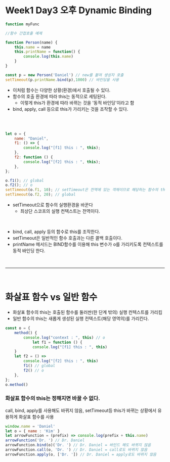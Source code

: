 # Week1 Day3 오후 Dynamic Binding


```js
function myFunc

```

```js
//함수 간접호출 예제

function Person(name) {
    this.name = name
    this.printName = function() {
        console.log(this.name) 
    }
}

const p = new Person('Daniel') // new를 붙여 생성자 호출
setTimeout(p.printName.bind(p),1000) // 바인딩을 사용
```
- 이처럼 함수는 다양한 상황(환경)에서 호출될 수 있다.
- 함수의 호출 환경에 따라 this는 동적으로 세팅된다.
    - 이렇게 this가 환경에 따라 바뀌는 것을 '동적 바인딩'이라고 함
- bind, apply, call 등으로 this가 가리키는 것을 조작할 수 있다.

<br>
<br>


```js
let o = {
    name: "Daniel",
    f1: () => {
        console.log("[f1] this : ", this);
    },
    f2: function () {
        console.log("[f2] this : ", this);
    },
};

o.f1(); // global
o.f2(); // o
setTimeout(o.f1, 10); // setTimeout은 전역에 있는 객체이므로 해당하는 함수의 this는 f1,f2와 상관없이 this로 할당됨
setTimeout(o.f2, 20); // global
```

- setTimeout으로 함수의 실행환경을 바꾼다
    - 최상단 스코프의 실행 컨텍스트는 전역이다.
<br>

- bind, call, apply 등의 함수로 this를 조작한다.
- setTimeout은 일반적인 함수 호출과는 다른 콜백 호출이다.
- printName 메서드는 BIND함수를 이용해 this 변수가 o를 가리키도록 컨텍스트를 동적 바인딩 한다.

<br>

---

<br>

# 화살표 함수 vs 일반 함수
- 화살표 함수의 this는 호출된 함수를 둘러싼(한 단계 밖의) 실행 컨텍스트를 가리킴
- 일반 함수의 this는 새롭게 생성된 실행 컨텍스트(해당 영역의)를 가리킨다.

```js
const o = {
    method() {
        console.log("context : ", this) // o
            let f1 = function () {
            console.log("[f1] this : ", this)
    }
    let f2 = () =>
        console.log("[f2] this : ", this)
        f1() // global
        f2() // o
    },
};
o.method()
```

### 화살표 함수의 this는 정해지면 바꿀 수 없다.
call, bind, apply를 사용해도 바뀌지 않음, setTimeout등 this가 바뀌는 상황에서 유용하게 화살표 함수를 사용

```js
window.name = 'Daniel'
let o = { name : 'Kim' }
let arrowFunction = (prefix) => console.log(prefix + this.name)
arrowFunction('Dr. ') // Dr. Daniel
arrowFunction.bind(o)('Dr. ') // Dr. Daniel = 바인드 해도 바뀌지 않음
arrowFunction.call(o, 'Dr. ') // Dr. Daniel = call로도 바뀌지 않음
arrowFunction.apply(o, ['Dr. ']) // Dr. Daniel = apply로도 바뀌지 않음
```